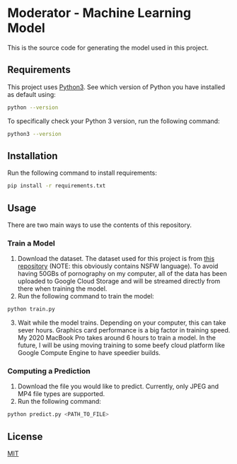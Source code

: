 # Moderator - Machine Learning Model

This is the source code for generating the model used in this project. 

## Requirements

This project uses [Python3](https://www.python.org/downloads/). See which version of Python you have installed as default using:

```bash
python --version
```

To specifically check your Python 3 version, run the following command:

```bash
python3 --version
```


## Installation

Run the following command to install requirements:

```bash
pip install -r requirements.txt
```

## Usage

There are two main ways to use the contents of this repository.

### Train a Model

1. Download the dataset. The dataset used for this project is from [this repository](https://github.com/strcklr/nsfw_data_scraper) (NOTE: this obviously contains NSFW language). To avoid having 50GBs of pornography on my computer, all of the data has been uploaded to Google Cloud Storage and will be streamed directly from there when training the model.
2. Run the following command to train the model:
```bash
python train.py
```
3. Wait while the model trains. Depending on your computer, this can take sever hours. Graphics card performance is a big factor in training speed. My 2020 MacBook Pro takes around 6 hours to train a model. In the future, I will be using moving training to some beefy cloud platform like Google Compute Engine to have speedier builds.

### Computing a Prediction

1. Download the file you would like to predict. Currently, only JPEG and MP4 file types are supported.
2. Run the following command:
```bash
python predict.py <PATH_TO_FILE>
```

## License
[MIT](https://choosealicense.com/licenses/mit/)
